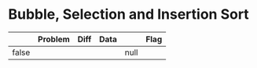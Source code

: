 # Bubble, Selection and Insertion Sort

<table><thead><tr><th data-type="checkbox"> </th><th>Problem</th><th data-type="select">Diff</th><th>Data</th><th data-type="rating" data-max="5"></th><th>Flag</th></tr></thead><tbody><tr><td>false</td><td></td><td></td><td></td><td>null</td><td></td></tr></tbody></table>


